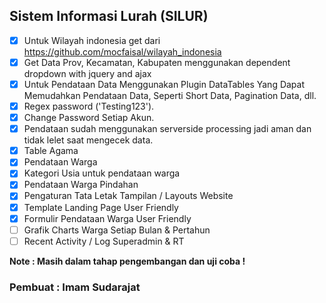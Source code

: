 ## Sistem Informasi Lurah (SILUR)

- [x] Untuk Wilayah indonesia get dari https://github.com/mocfaisal/wilayah_indonesia
- [x] Get Data Prov, Kecamatan, Kabupaten menggunakan dependent dropdown with jquery and ajax
- [x] Untuk Pendataan Data Menggunakan Plugin DataTables Yang Dapat Memudahkan Pendataan Data, Seperti Short Data, Pagination Data, dll.
- [x] Regex password ('Testing123').
- [x] Change Password Setiap Akun.
- [x] Pendataan sudah menggunakan serverside processing jadi aman dan tidak lelet saat mengecek data.
- [x] Table Agama
- [x] Pendataan Warga 
- [x] Kategori Usia untuk pendataan warga
- [x] Pendataan Warga Pindahan
- [x] Pengaturan Tata Letak Tampilan / Layouts Website
- [x] Template Landing Page User Friendly
- [x] Formulir Pendataan Warga User Friendly
- [ ] Grafik Charts Warga Setiap Bulan & Pertahun
- [ ] Recent Activity / Log Superadmin & RT

<b>Note<b/> : Masih dalam tahap pengembangan dan uji coba !

### Pembuat : Imam Sudarajat